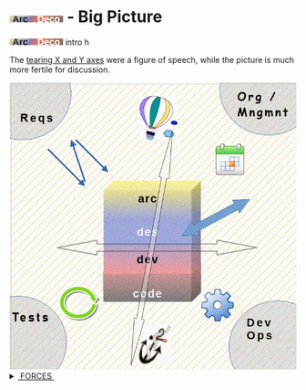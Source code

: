 # [![Arc Deco.](../../../_rsc/_img/ArcDeco/ArcDeco-bar-12px.jpg)](../../) - Big Picture

[![Arc Deco.](../../../_rsc/_img/ArcDeco/ArcDeco-bar-12px.jpg)](../../) intro h

The [tearing X and Y axes](../../README.md#which-opens) were a figure of speech, while the picture is much more fertile for discussion.

<picture>
  <img alt="Arc Deco - Outline of forces" src="../../../_rsc/_img/ArcDeco/ArcDeco-BigPic-forces-outline.jpg"/>
</picture>

<details>
  <summary><ins>&nbsp;FORCES&nbsp;</ins></summary
  
    EFFERENT (CentriFugal)
              Sep of Converns(Roles)
        HOLDING:
            Commu
           Continuity

IMPEDANCE: DESIGN vs. REALIZATION

  
</details>




